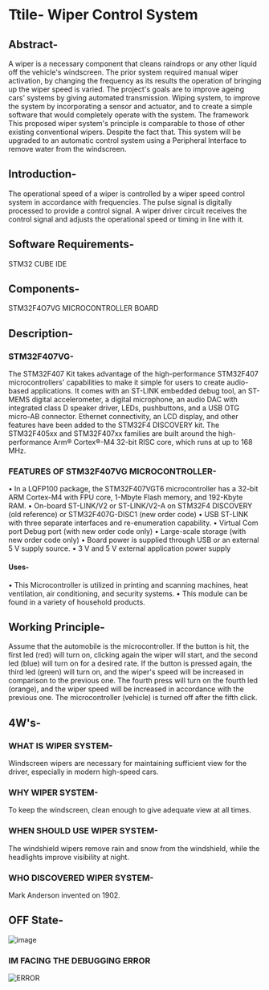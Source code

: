 # Ttile- Wiper Control System

## Abstract-
A wiper is a necessary component that cleans raindrops or any other liquid off the vehicle's windscreen. The prior system required manual wiper activation, by changing the frequency as its results the operation of bringing up the wiper speed is varied. The project's goals are to improve ageing cars' systems by giving automated transmission. Wiping system, to improve the system by incorporating a sensor and actuator, and to create a simple software that would completely operate with the system. The framework This proposed wiper system's principle is comparable to those of other existing conventional wipers. Despite the fact that. This system will be upgraded to an automatic control system using a Peripheral Interface to remove water from the windscreen.

## Introduction- 
The operational speed of a wiper is controlled by a wiper speed control system in accordance with frequencies. The pulse signal is digitally processed to provide a control signal. A wiper driver circuit receives the control signal and adjusts the operational speed or timing in line with it.

## Software Requirements-
STM32 CUBE IDE

## Components-
STM32F4O7VG MICROCONTROLLER BOARD

## Description-
### STM32F407VG-
The STM32F407 Kit takes advantage of the high-performance STM32F407 microcontrollers' capabilities to make it simple for users to create audio-based applications. It comes with an ST-LINK embedded debug tool, an ST-MEMS digital accelerometer, a digital microphone, an audio DAC with integrated class D speaker driver, LEDs, pushbuttons, and a USB OTG micro-AB connector. Ethernet connectivity, an LCD display, and other features have been added to the STM32F4 DISCOVERY kit. The STM32F405xx and STM32F407xx families are built around the high-performance Arm® Cortex®-M4 32-bit RISC core, which runs at up to 168 MHz.

### FEATURES OF STM32F407VG MICROCONTROLLER-
•	In a LQFP100 package, the STM32F407VGT6 microcontroller has a 32-bit ARM Cortex-M4 with FPU core, 1-Mbyte Flash memory, and 192-Kbyte RAM.
•	On-board ST-LINK/V2 or ST-LINK/V2-A on STM32F4 DISCOVERY (old reference) or STM32F407G-DISC1 (new order code)
•	USB ST-LINK with three separate interfaces and re-enumeration capability.
•	Virtual Com port Debug port (with new order code only)
•	Large-scale storage (with new order code only)
•	Board power is supplied through USB or an external 5 V supply source.
•	3 V and 5 V external application power supply
#### Uses-
•	This Microcontroller is utilized in printing and scanning machines, heat ventilation, air conditioning, and security systems.
•	This module can be found in a variety of household products.

## Working Principle-

Assume that the automobile is the microcontroller. If the button is hit, the first led (red) will turn on, clicking again the wiper will start, and the second led (blue) will turn on for a desired rate. If the button is pressed again, the third led (green) will turn on, and the wiper's speed will be increased in comparison to the previous one. The fourth press will turn on the fourth led (orange), and the wiper speed will be increased in accordance with the previous one. The microcontroller (vehicle) is turned off after the fifth click.

## 4W's-

### WHAT IS WIPER SYSTEM-
Windscreen wipers are necessary for maintaining sufficient view for the driver, especially in modern high-speed cars.

### WHY WIPER SYSTEM-
To keep the windscreen, clean enough to give adequate view at all times.

### WHEN SHOULD USE WIPER SYSTEM-
The windshield wipers remove rain and snow from the windshield, while the headlights improve visibility at night.

### WHO DISCOVERED WIPER SYSTEM-
Mark Anderson invented on 1902.

## OFF State-

![image](https://user-images.githubusercontent.com/100043455/168341760-6bc740c3-2101-4c14-be31-bb0b24c4eb06.png)

### IM FACING THE DEBUGGING ERROR 

![ERROR](https://user-images.githubusercontent.com/100043455/168466373-79bc4dd5-e0c7-455f-ae1e-679eec28ae29.jpeg)



